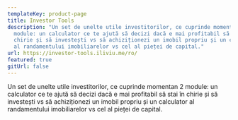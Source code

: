 ```yaml
---
templateKey: product-page
title: Investor Tools
description: "Un set de unelte utile investitorilor, ce cuprinde momentan 2
  module: un calculator ce te ajută să decizi dacă e mai profitabil să stai în
  chirie și să investești vs să achiziționezi un imobil propriu și un calculator
  al randamentului imobiliarelor vs cel al pieței de capital."
url: https://investor-tools.iliviu.me/ro/
featured: true
gitUrl: false
---
```

Un set de unelte utile investitorilor, ce cuprinde momentan 2 module: un calculator ce te ajută să decizi dacă e mai profitabil să stai în chirie și să investești vs să achiziționezi un imobil propriu și un calculator al randamentului imobiliarelor vs cel al pieței de capital.